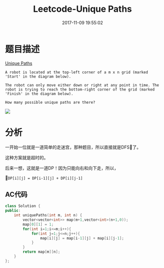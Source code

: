 ﻿---
title: Leetcode-Unique Paths
date: 2017-11-09 19:55:02
categories: Leetcode
tags: 
 - DP
 - Array
---

# 题目描述
[Unique Paths](https://leetcode.com/problems/unique-paths/description/)
```
A robot is located at the top-left corner of a m x n grid (marked 'Start' in the diagram below).

The robot can only move either down or right at any point in time. The robot is trying to reach the bottom-right corner of the grid (marked 'Finish' in the diagram below).

How many possible unique paths are there?
```

![](https://leetcode.com/static/images/problemset/robot_maze.png)
<!--more-->

# 分析
一开始一位就是一道简单的走迷宫，那种题目，所以直接就是DFS了。

这种方案就是超时的。

后来一想，这就是一道DP！因为只能向右和向下走，所以，

`DP[i][j] = DP[i-1][j] + DP[i][j-1]`

## AC代码
```C++
class Solution {
public:
    int uniquePaths(int m, int n) {
        vector<vector<int>> map(m+1,vector<int>(n+1,0));
        map[0][1] = 1;
        for(int i=1;i<=m;i++){
            for(int j=1;j<=n;j++){
                map[i][j] = map[i-1][j] + map[i][j-1];
            }
        }
        return map[m][n];
    }
};
```
